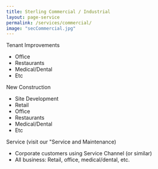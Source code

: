 ```yaml
---
title: Sterling Commercial / Industrial
layout: page-service
permalink: /services/commercial/
image: "secCommercial.jpg"
---
```


Tenant Improvements

- Office
- Restaurants
- Medical/Dental
- Etc

New Construction

- Site Development
- Retail 
- Office
- Restaurants
- Medical/Dental
- Etc

Service (visit our "Service and Maintenance)

- Corporate customers using Service Channel (or similar)
- All business: Retail, office, medical/dental, etc.

